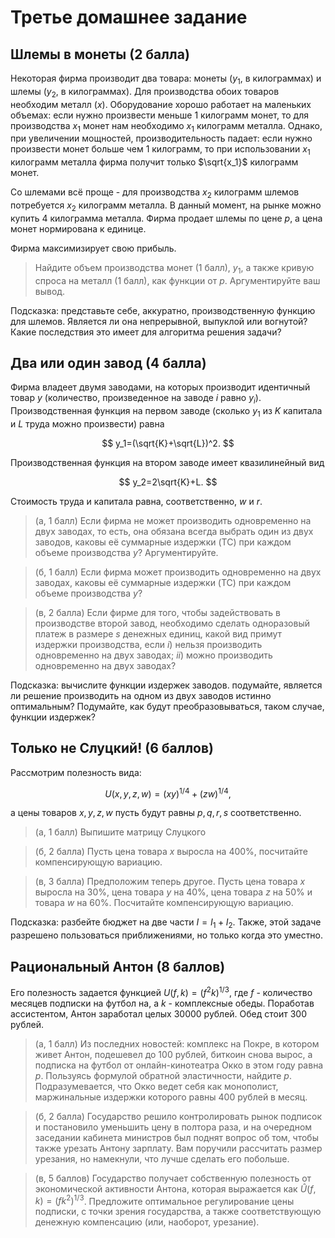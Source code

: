 # Третье домашнее задание

## Шлемы в монеты (2 балла)

Некоторая фирма производит два товара: монеты ($y_1$, в килограммах) и шлемы ($y_2$, в килограммах). Для производства обоих товаров необходим металл ($x$). Оборудование хорошо работает на маленьких объемах: если нужно произвести меньше $1$ килограмм монет, то для производства $x_1$ монет нам необходимо $x_1$ килограмм металла. Однако, при увеличении мощностей, производительность падает: если нужно произвести монет больше чем $1$ килограмм, то при использовании $x_1$ килограмм металла фирма получит только $\sqrt{x_1}$ килограмм монет. 

Со шлемами всё проще - для производства $x_2$ килограмм шлемов потребуется $x_2$ килограмм металла. В данный момент, на рынке можно купить $4$ килограмма металла. Фирма продает шлемы по цене $p$, а цена монет нормирована к единице. 

Фирма максимизирует свою прибыль.

> Найдите объем производства монет (1 балл), $y_1$, а также кривую спроса на металл (1 балл), как функции от $p$. Аргументируйте ваш вывод.

Подсказка: представьте себе, аккуратно, производственную функцию для шлемов. Является ли она непрерывной, выпуклой или вогнутой? Какие последствия это имеет для алгоритма решения задачи?

## Два или один завод (4 балла)

Фирма владеет двумя заводами, на которых производит идентичный товар $y$ (количество, произведенное на заводе $i$ равно $y_i$). Производственная функция на первом заводе (сколько $y_1$ из $K$ капитала и $L$ труда можно произвести) равна

$$
y_1=(\sqrt{K}+\sqrt{L})^2.
$$

Производственная функция на втором заводе имеет квазилинейный вид

$$
y_2=2\sqrt{K}+L.
$$

Стоимость труда и капитала равна, соответственно, $w$ и $r$.

> (а, 1 балл) Если фирма не может производить одновременно на двух заводах, то есть, она обязана всегда выбрать один из двух заводов, каковы её суммарные издержки (TC) при каждом объеме производства $y$? Аргументируйте.

> (б, 1 балл) Если фирма может производить одновременно на двух заводах, каковы её суммарные издержки (TC) при каждом объеме производства $y$?

> (в, 2 балла) Если фирме для того, чтобы задействовать в производстве второй завод, необходимо сделать одноразовый платеж в размере $s$ денежных единиц, какой вид примут издержки производства, если $i)$ нельзя производить одновременно на двух заводах; $ii)$ можно производить одновременно на двух заводах?

Подсказка: вычислите функции издержек заводов. подумайте, является ли решение производить на одном из двух заводов истинно оптимальным? Подумайте, как будут преобразовываться, таком случае, функции издержек?

## Только не Слуцкий! (6 баллов)

Рассмотрим полезность вида:

$$ U(x, y, z, w) = (xy)^{1/4} + (zw)^{1/4},$$

а цены товаров $x,y,z,w$ пусть будут равны $p,q,r,s$ соответственно.

> (а, 1 балл) Выпишите матрицу Слуцкого

> (б, 2 балла) Пусть цена товара $x$ выросла на 400\%, посчитайте компенсирующую вариацию.

> (в, 3 балла) Предположим теперь другое. Пусть цена товара $x$ выросла на 30\%, цена товара $y$ на 40\%, цена товара $z$ на 50\% и товара $w$ на 60\%. Посчитайте компенсирующую вариацию.

Подсказка: разбейте бюджет на две части $I = I_1 + I_2$. Также, этой задаче разрешено пользоваться приближениями, но только когда это уместно.

## Рациональный Антон (8 баллов)

Его полезность задается функцией $U(f, k) = (f^2 k)^{1/3}$, где $f$ - количество месяцев подписки на футбол на, а $k$ - комплексные обеды. Поработав ассистентом, Антон заработал целых 30000 рублей. Обед стоит 300 рублей.

> (a, 1 балл) Из последних новостей: комплекс на Покре, в котором живет Антон, подешевел до 100 рублей, биткоин снова вырос, а подписка на футбол от онлайн-кинотеатра Окко в этом году равна $p$. Пользуясь формулой обратной эластичности, найдите $p$. Подразумевается, что Окко ведет себя как монополист, маржинальные издержки которого равны 400 рублей в месяц.

> (б, 2 балла) Государство решило контролировать рынок подписок и постановило уменьшить цену в полтора раза, и на очередном заседании кабинета министров был поднят вопрос об том, чтобы также урезать Антону зарплату. Вам поручили рассчитать размер урезания, но намекнули, что лучше сделать его побольше.

> (в, 5 баллов) Государство получает собственную полезность от экономической активности Антона, которая выражается как $\hat U(f, k) = (f k^2)^{1/3}$. Предложите оптимальное регулирование цены подписки, с точки зрения государства, а также соответствующую денежную компенсацию (или, наоборот, урезание).

